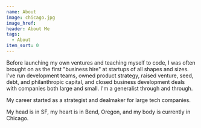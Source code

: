```yaml
---
name: About
image: chicago.jpg
image_href: 
header: About Me
tags:
  - About
item_sort: 0
---
```

Before launching my own ventures and teaching myself to code, I was often brought on as the first "business hire" at startups of all shapes and sizes. I've run development teams, owned product strategy, raised venture, seed, debt, and philanthropic capital, and closed business development deals with companies both large and small. I'm a generalist through and through.

My career started as a strategist and dealmaker for large tech companies.

My head is in SF, my heart is in Bend, Oregon, and my body is currently in Chicago.